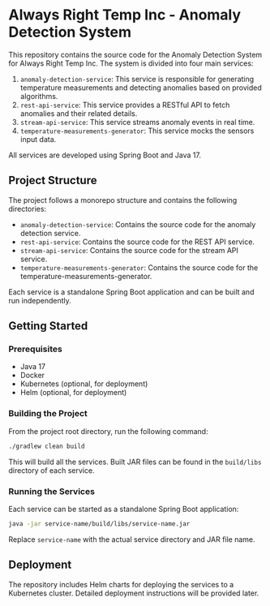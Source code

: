 # Always Right Temp Inc - Anomaly Detection System

This repository contains the source code for the Anomaly Detection System for Always Right Temp Inc. The system is divided into four main services:

1. `anomaly-detection-service`: This service is responsible for generating temperature measurements and detecting anomalies based on provided algorithms.
2. `rest-api-service`: This service provides a RESTful API to fetch anomalies and their related details.
3. `stream-api-service`: This service streams anomaly events in real time.
4. `temperature-measurements-generator`: This service mocks the sensors input data.

All services are developed using Spring Boot and Java 17.

## Project Structure

The project follows a monorepo structure and contains the following directories:

- `anomaly-detection-service`: Contains the source code for the anomaly detection service.
- `rest-api-service`: Contains the source code for the REST API service.
- `stream-api-service`: Contains the source code for the stream API service.
- `temperature-measurements-generator`: Contains the source code for the temperature-measurements-generator.

Each service is a standalone Spring Boot application and can be built and run independently.

## Getting Started

### Prerequisites

- Java 17
- Docker
- Kubernetes (optional, for deployment)
- Helm (optional, for deployment)

### Building the Project

From the project root directory, run the following command:

```bash
./gradlew clean build
```
This will build all the services. Built JAR files can be found in the `build/libs` directory of each service.

### Running the Services

Each service can be started as a standalone Spring Boot application:
```bash
java -jar service-name/build/libs/service-name.jar
```

Replace `service-name` with the actual service directory and JAR file name.

## Deployment

The repository includes Helm charts for deploying the services to a Kubernetes cluster. Detailed deployment instructions will be provided later.

